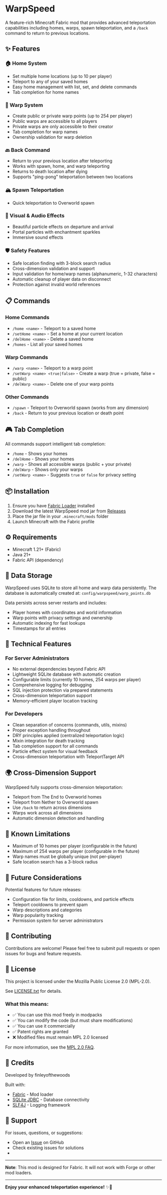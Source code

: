 # WarpSpeed

A feature-rich Minecraft Fabric mod that provides advanced teleportation capabilities including homes, warps, spawn teleportation, and a `/back` command to return to previous locations.

## ✨ Features

### 🏠 Home System
- Set multiple home locations (up to 10 per player)
- Teleport to any of your saved homes
- Easy home management with list, set, and delete commands
- Tab completion for home names

### 🌟 Warp System
- Create public or private warp points (up to 254 per player)
- Public warps are accessible to all players
- Private warps are only accessible to their creator
- Tab completion for warp names
- Ownership validation for warp deletion

### 🔙 Back Command
- Return to your previous location after teleporting
- Works with spawn, home, and warp teleporting
- Returns to death location after dying
- Supports "ping-pong" teleportation between two locations

### 🏔️ Spawn Teleportation
- Quick teleportation to Overworld spawn

### 🎨 Visual & Audio Effects
- Beautiful particle effects on departure and arrival
- Portal particles with enchantment sparkles
- Immersive sound effects

### 🛡️ Safety Features
- Safe location finding with 3-block search radius
- Cross-dimension validation and support
- Input validation for home/warp names (alphanumeric, 1-32 characters)
- Automatic cleanup of player data on disconnect
- Protection against invalid world references

## 📋 Commands

### Home Commands
- `/home <name>` - Teleport to a saved home
- `/setHome <name>` - Set a home at your current location
- `/delHome <name>` - Delete a saved home
- `/homes` - List all your saved homes

### Warp Commands
- `/warp <name>` - Teleport to a warp point
- `/setWarp <name> <true|false>` - Create a warp (true = private, false = public)
- `/delWarp <name>` - Delete one of your warp points

### Other Commands
- `/spawn` - Teleport to Overworld spawn (works from any dimension)
- `/back` - Return to your previous location or death point

## 🎮 Tab Completion

All commands support intelligent tab completion:
- `/home` - Shows your homes
- `/delHome` - Shows your homes
- `/warp` - Shows all accessible warps (public + your private)
- `/delWarp` - Shows only your warps
- `/setWarp <name>` - Suggests `true` or `false` for privacy setting

## 📦 Installation

1. Ensure you have [Fabric Loader](https://fabricmc.net/use/) installed
2. Download the latest WarpSpeed mod jar from [Releases](../../releases)
3. Place the jar file in your `.minecraft/mods` folder
4. Launch Minecraft with the Fabric profile

## ⚙️ Requirements

- Minecraft 1.21+ (Fabric)
- Java 21+
- Fabric API (dependency)

## 💾 Data Storage

WarpSpeed uses SQLite to store all home and warp data persistently. The database is automatically created at:
`config/warpspeed/warp_points.db`

Data persists across server restarts and includes:
- Player homes with coordinates and world information
- Warp points with privacy settings and ownership
- Automatic indexing for fast lookups
- Timestamps for all entries

## 🔧 Technical Features

### For Server Administrators
- No external dependencies beyond Fabric API
- Lightweight SQLite database with automatic creation
- Configurable limits (currently 10 homes, 254 warps per player)
- Comprehensive logging for debugging
- SQL injection protection via prepared statements
- Cross-dimension teleportation support
- Memory-efficient player location tracking

### For Developers
- Clean separation of concerns (commands, utils, mixins)
- Proper exception handling throughout
- DRY principles applied (centralized teleportation logic)
- Mixin integration for death tracking
- Tab completion support for all commands
- Particle effect system for visual feedback
- Cross-dimension teleportation with TeleportTarget API

## 🌍 Cross-Dimension Support

WarpSpeed fully supports cross-dimension teleportation:
- Teleport from The End to Overworld homes
- Teleport from Nether to Overworld spawn
- Use `/back` to return across dimensions
- Warps work across all dimensions
- Automatic dimension detection and handling

## 🎯 Known Limitations

- Maximum of 10 homes per player (configurable in the future)
- Maximum of 254 warps per player (configurable in the future)
- Warp names must be globally unique (not per-player)
- Safe location search has a 3-block radius

## 🔮 Future Considerations

Potential features for future releases:
- Configuration file for limits, cooldowns, and particle effects
- Teleport cooldowns to prevent spam
- Warp descriptions and categories
- Warp popularity tracking
- Permission system for server administrators

## 🤝 Contributing

Contributions are welcome! Please feel free to submit pull requests or open issues for bugs and feature requests.

## 📄 License

This project is licensed under the Mozilla Public License 2.0 (MPL-2.0).

See [LICENSE.txt](LICENSE.txt) for details.

### What this means:
- ✅ You can use this mod freely in modpacks
- ✅ You can modify the code (but must share modifications)
- ✅ You can use it commercially
- ✅ Patent rights are granted
- ❌ Modified files must remain MPL 2.0 licensed

For more information, see the [MPL 2.0 FAQ](https://www.mozilla.org/en-US/MPL/2.0/FAQ/).

## 👤 Credits

Developed by finleyofthewoods

Built with:
- [Fabric](https://fabricmc.net/) - Mod loader
- [SQLite JDBC](https://github.com/xerial/sqlite-jdbc) - Database connectivity
- [SLF4J](https://www.slf4j.org/) - Logging framework

## 🐛 Support

For issues, questions, or suggestions:
- Open an [Issue](../../issues) on GitHub
- Check existing issues for solutions
- 
---

**Note**: This mod is designed for Fabric. It will not work with Forge or other mod loaders.

---

**Enjoy your enhanced teleportation experience!** ✨🚀